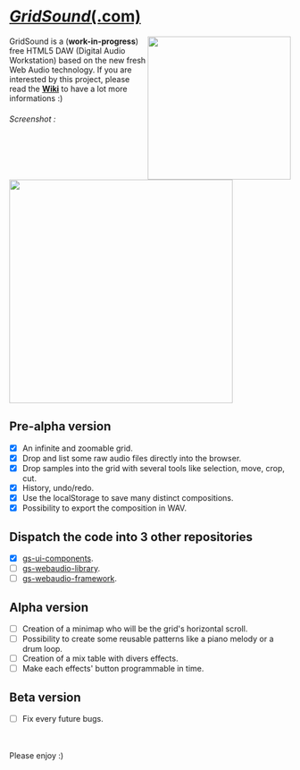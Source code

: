 # [_**GridSound**_(.com)](http://gridsound.com)

<img width="256" align="right" src="https://gridsound.github.io/assets/icon/black/256.png"/>

GridSound is a (**work-in-progress**) free HTML5 DAW (Digital Audio Workstation) based on the new fresh Web Audio technology. If you are interested by this project, please read the [**Wiki**](https://github.com/GridSound/daw/wiki) to have a lot more informations :)

###### Screenshot :
<img width="400" src="https://gridsound.github.io/assets/screenshots/inChrome.jpg"/>

## Pre-alpha version
- [x] An infinite and zoomable grid.
- [x] Drop and list some raw audio files directly into the browser.
- [x] Drop samples into the grid with several tools like selection, move, crop, cut.
- [x] History, undo/redo.
- [x] Use the localStorage to save many distinct compositions.
- [x] Possibility to export the composition in WAV.

## Dispatch the code into 3 other repositories
- [x] [gs-ui-components](https://github.com/GridSound/gs-ui-components).
- [ ] [gs-webaudio-library](https://github.com/GridSound/gs-webaudio-library).
- [ ] [gs-webaudio-framework](https://github.com/GridSound/gs-webaudio-framework).

## Alpha version
- [ ] Creation of a minimap who will be the grid's horizontal scroll.
- [ ] Possibility to create some reusable patterns like a piano melody or a drum loop.
- [ ] Creation of a mix table with divers effects.
- [ ] Make each effects' button programmable in time.

## Beta version
- [ ] Fix every future bugs.

<br/><br/>
Please enjoy :)
